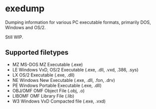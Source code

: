 # exedump

Dumping information for various PC executable formats, primarily DOS, Windows and OS/2.

Still WIP.

## Supported filetypes

- MZ MS-DOS MZ Executable (.exe)
- LE Windows VxD, OS/2 Executable (.exe, .dll, .vxd, .386, .sys)
- LX OS/2 Executable (.exe, .dll)
- NE Windows New Executable (.exe, .dll, .fon, .drv)
- PE Windows Portable Executable (.exe, .dll)
- OBJ/OMF OMF Object File (.obj, .o)
- LIBOMF OMF Library File (.lib)
- W3 Windows VxD Compacted file (.exe, .vxd)
